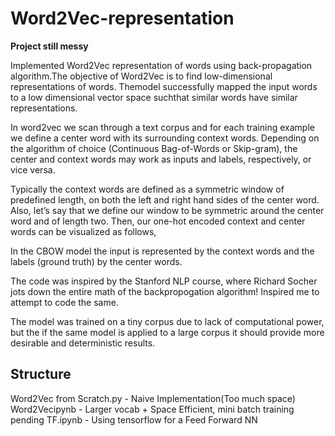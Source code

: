 # Word2Vec-representation
**Project still messy**

Implemented  Word2Vec  representation  of  words  using  back-propagation  algorithm.The objective of Word2Vec is to find low-dimensional representations of words.  Themodel  successfully  mapped  the  input  words  to  a  low  dimensional  vector  space  suchthat similar words have similar representations.

In word2vec we scan through a text corpus and for each training example we define a center word with its surrounding context words. Depending on the algorithm of choice (Continuous Bag-of-Words or Skip-gram), the center and context words may work as inputs and labels, respectively, or vice versa.

Typically the context words are defined as a symmetric window of predefined length, on both the left and right hand sides of the center word. Also, let’s say that we define our window to be symmetric around the center word and of length two. Then, our one-hot encoded context and center words can be visualized as follows,

In the CBOW model the input is represented by the context words and the labels (ground truth) by the center words.

The code was inspired by the Stanford NLP course, where Richard Socher jots down the entire math of the backpropogation algorithm!
Inspired me to attempt to code the same.

The model was trained on a tiny corpus due to lack of computational power, but the if the same model is applied to a large corpus it should provide more desirable and deterministic results.

## Structure

Word2Vec from Scratch.py - Naive Implementation(Too much space)
Word2Vecipynb - Larger vocab + Space Efficient, mini batch training pending
TF.ipynb - Using tensorflow for a Feed Forward NN





